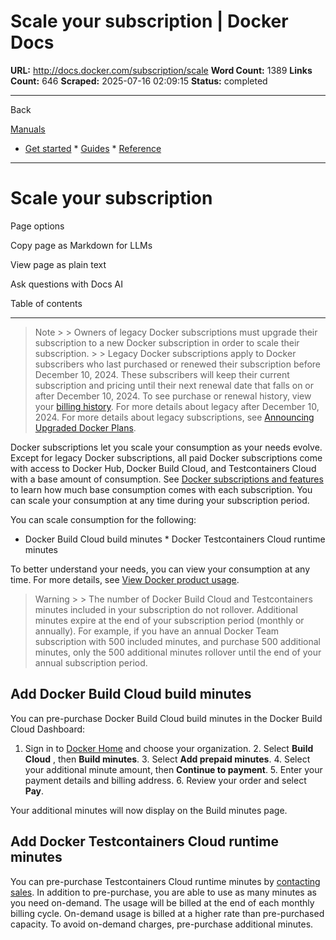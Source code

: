 # Scale your subscription | Docker Docs

**URL:** http://docs.docker.com/subscription/scale
**Word Count:** 1389
**Links Count:** 646
**Scraped:** 2025-07-16 02:09:15
**Status:** completed

---

Back

[Manuals](https://docs.docker.com/manuals/)

  * [Get started](http://docs.docker.com/get-started/)   * [Guides](http://docs.docker.com/guides/)   * [Reference](http://docs.docker.com/reference/)

* * *

# Scale your subscription

Page options

Copy page as Markdown for LLMs

View page as plain text

Ask questions with Docs AI

Table of contents

* * *

> Note >  > Owners of legacy Docker subscriptions must upgrade their subscription to a new Docker subscription in order to scale their subscription. >  > Legacy Docker subscriptions apply to Docker subscribers who last purchased or renewed their subscription before December 10, 2024. These subscribers will keep their current subscription and pricing until their next renewal date that falls on or after December 10, 2024. To see purchase or renewal history, view your [billing history](https://docs.docker.com/billing/history/). For more details about legacy after December 10, 2024. For more details about legacy subscriptions, see [Announcing Upgraded Docker Plans](https://www.docker.com/blog/november-2024-updated-plans-announcement/).

Docker subscriptions let you scale your consumption as your needs evolve. Except for legacy Docker subscriptions, all paid Docker subscriptions come with access to Docker Hub, Docker Build Cloud, and Testcontainers Cloud with a base amount of consumption. See [Docker subscriptions and features](https://docs.docker.com/subscription/details/) to learn how much base consumption comes with each subscription. You can scale your consumption at any time during your subscription period.

You can scale consumption for the following:

  * Docker Build Cloud build minutes   * Docker Testcontainers Cloud runtime minutes

To better understand your needs, you can view your consumption at any time. For more details, see [View Docker product usage](https://docs.docker.com/admin/organization/manage-products/#view-docker-product-usage).

> Warning >  > The number of Docker Build Cloud and Testcontainers minutes included in your subscription do not rollover. Additional minutes expire at the end of your subscription period \(monthly or annually\). For example, if you have an annual Docker Team subscription with 500 included minutes, and purchase 500 additional minutes, only the 500 additional minutes rollover until the end of your annual subscription period.

## Add Docker Build Cloud build minutes

You can pre-purchase Docker Build Cloud build minutes in the Docker Build Cloud Dashboard:

  1. Sign in to [Docker Home](https://app.docker.com/) and choose your organization.   2. Select **Build Cloud** , then **Build minutes**.   3. Select **Add prepaid minutes**.   4. Select your additional minute amount, then **Continue to payment**.   5. Enter your payment details and billing address.   6. Review your order and select **Pay**.

Your additional minutes will now display on the Build minutes page.

## Add Docker Testcontainers Cloud runtime minutes

You can pre-purchase Testcontainers Cloud runtime minutes by [contacting sales](https://www.docker.com/pricing/contact-sales/). In addition to pre-purchase, you are able to use as many minutes as you need on-demand. The usage will be billed at the end of each monthly billing cycle. On-demand usage is billed at a higher rate than pre-purchased capacity. To avoid on-demand charges, pre-purchase additional minutes.